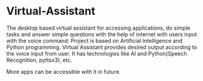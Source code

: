 # Virtual-Assistant
The desktop based virtual assistant for accessing applications, do simple tasks and answer simple questions with the help of internet with users input with the voice command. 
Project is based on Artificial Intelligence and Python programming. Virtual Assistant provides desired output according to the voice input from user. It has technologies like AI and Python(Speech Recognition, pyttsx3), etc.


More apps can be accessible with it in future.








